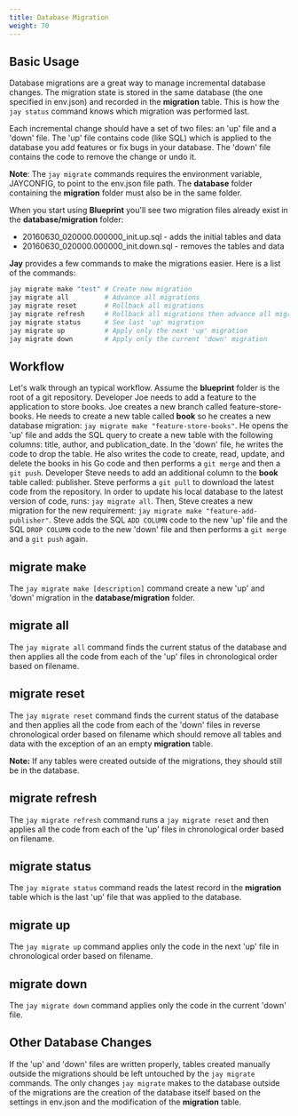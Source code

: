 ```yaml
---
title: Database Migration
weight: 70
---
```


## Basic Usage

Database migrations are a great way to manage incremental database changes.
The migration state is stored in the same database (the one specified in
env.json) and recorded in the **migration** table. This is how the `jay status`
command knows which migration was performed last.

Each incremental change should have a set of two files: an 'up' file and a
'down' file. The 'up' file contains code (like SQL) which is applied to the
database you add features or fix bugs in your database. The 'down' file contains
the code to remove the change or undo it.

**Note**: The `jay migrate` commands requires the environment variable,
JAYCONFIG, to point to the env.json file path. The **database** folder
containing the **migration** folder must also be in the same folder.

When you start using **Blueprint** you'll see two migration files already exist
in the **database/migration** folder:

* 20160630_020000.000000_init.up.sql - adds the initial tables and data
* 20160630_020000.000000_init.down.sql - removes the tables and data

**Jay** provides a few commands to make the migrations easier. Here is a list
of the commands:

```bash
jay migrate make "test"	# Create new migration
jay migrate all         # Advance all migrations
jay migrate reset       # Rollback all migrations
jay migrate refresh     # Rollback all migrations then advance all migrations
jay migrate status      # See last 'up' migration
jay migrate up          # Apply only the next 'up' migration
jay migrate down        # Apply only the current 'down' migration
```

## Workflow

Let's walk through an typical workflow. Assume the **blueprint** folder is the
root of a git repository. Developer Joe needs to add a feature to the
application to store books. Joe creates a new branch called feature-store-books.
He needs to create a new table called **book** so he creates a new database
migration: `jay migrate make "feature-store-books"`. He opens the 'up' file
and adds the SQL query to create a new table with the following columns: title,
author, and publication_date. In the 'down' file, he writes the code to drop the
table. He also writes the code to create, read, update, and
delete the books in his Go code and then performs a `git merge` and then a
`git push`. Developer Steve needs to add an additional column to the
**book** table called: publisher. Steve performs a `git pull` to download the
latest code from the repository. In order to update his local database to the
latest version of code, runs: `jay migrate all`. Then, Steve creates a new
migration for the new requirement: `jay migrate make "feature-add-publisher"`.
Steve adds the SQL `ADD COLUMN` code to the new 'up' file and the SQL
`DROP COLUMN` code to the new 'down' file and then performs a `git merge` and a
`git push` again.

## migrate make

The `jay migrate make [description]` command create a new 'up' and 'down'
migration in the **database/migration** folder.

## migrate all

The `jay migrate all` command finds the current status of the database and then
applies all the code from each of the 'up' files in chronological order based on
filename.

## migrate reset

The `jay migrate reset` command finds the current status of the database and
then applies all the code from each of the 'down' files in reverse chronological
order based on filename which should remove all tables and data with the
exception of an an empty **migration** table.

**Note:** If any tables were created outside of the migrations, they should
still be in the database.

## migrate refresh

The `jay migrate refresh` command runs a `jay migrate reset` and then applies
all the code from each of the 'up' files in chronological order based on
filename.

## migrate status

The `jay migrate status` command reads the latest record in the **migration**
table which is the last 'up' file that was applied to the database.

## migrate up

The `jay migrate up` command applies only the code in the next 'up' file in
chronological order based on filename.

## migrate down

The `jay migrate down` command applies only the code in the current 'down' file.

## Other Database Changes

If the 'up' and 'down' files are written properly, tables created manually
outside the migrations should be left untouched by the `jay migrate` commands.
The only changes `jay migrate` makes to the database outside of the migrations
are the creation of the database itself based on the settings in env.json and
the modification of the **migration** table.